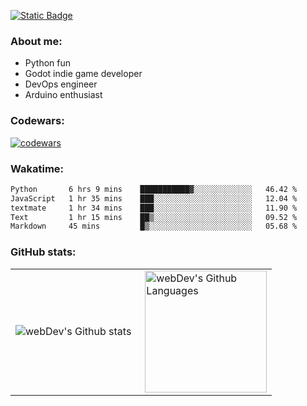 [![Static Badge](https://img.shields.io/badge/Telegram-blue?style=flat&logo=telegram&link=https://t.me/sfkulagin)](https://t.me/sfkulagin)
### About me:

- Python fun
- Godot indie game developer
- DevOps engineer
- Arduino enthusiast

### Codewars:

[![codewars](https://www.codewars.com/users/talkafk/badges/large)](https://www.codewars.com/users/talkafk)

### Wakatime:

<!--START_SECTION:waka-->

```txt
Python       6 hrs 9 mins    ███████████▓░░░░░░░░░░░░░   46.42 %
JavaScript   1 hr 35 mins    ███░░░░░░░░░░░░░░░░░░░░░░   12.04 %
textmate     1 hr 34 mins    ███░░░░░░░░░░░░░░░░░░░░░░   11.90 %
Text         1 hr 15 mins    ██▒░░░░░░░░░░░░░░░░░░░░░░   09.52 %
Markdown     45 mins         █▒░░░░░░░░░░░░░░░░░░░░░░░   05.68 %
```

<!--END_SECTION:waka-->

### GitHub stats:

<table>
  <tr>
    <td>
      <img align="left" src="http://github-readme-streak-stats.herokuapp.com?user=talkafk&theme=dark&background=000000" alt="webDev's Github stats" />
    </td>
    <td>
      <img height="195px" align="right" alt="webDev's Github Languages" src="https://github-readme-stats-sigma-five.vercel.app/api/top-langs/?username=talkafk&layout=compact&theme=vision-friendly-dark" />
    </td>
  </tr>
</table>
